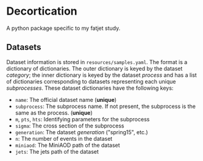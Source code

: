 # Decortication

A python package specific to my fatjet study.

## Datasets
Dataset information is stored in `resources/samples.yaml`. The format is a dictionary of dictionaries. The outer dictionary is keyed by the dataset *category*; the inner dictionary is keyed by the dataset *process* and has a list of dictionaries corresponding to datasets representing each unique *subprocesses*. These dataset dictionaries have the following keys:
* `name`: The official dataset name (**unique**)
* `subprocess`: The subprocess name. If not present, the subprocess is the same as the process. (**unique**)
* `m`, `pts`, `hts`: Identifying parameters for the subprocess
* `sigma`: The cross section of the subprocess
* `generation`: The dataset *generation* ("spring15", etc.)
* `n`: The number of events in the dataset
* `miniaod`: The MiniAOD path of the dataset
* `jets`: The jets path of the dataset

